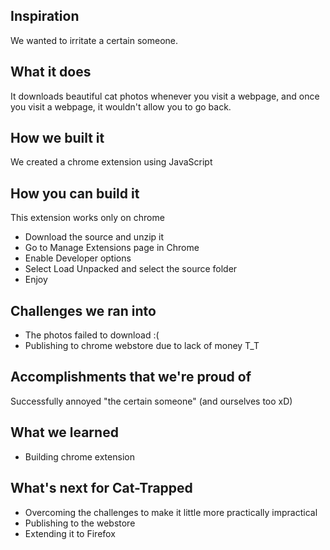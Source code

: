 ## Inspiration
We wanted to irritate a certain someone.

## What it does
It downloads beautiful cat photos whenever you visit a webpage, and once you visit a webpage, it wouldn't allow you to go back.

## How we built it
We created a chrome extension using JavaScript

## How you can build it
This extension works only on chrome
- Download the source and unzip it
- Go to Manage Extensions page in Chrome
- Enable Developer options
- Select Load Unpacked and select the source folder
- Enjoy

## Challenges we ran into
- The photos failed to download :(
- Publishing to chrome webstore due to lack of money T_T

## Accomplishments that we're proud of
Successfully annoyed "the certain someone" (and ourselves too xD)

## What we learned
- Building chrome extension

## What's next for Cat-Trapped
- Overcoming the challenges to make it little more practically impractical
- Publishing to the webstore
- Extending it to Firefox
